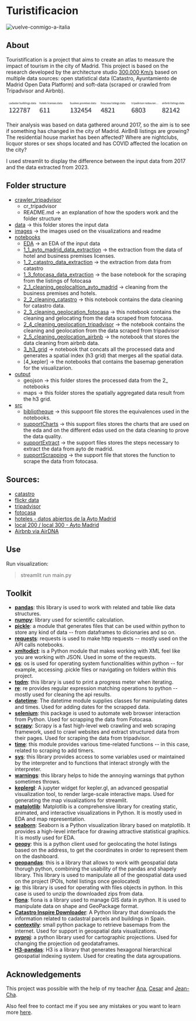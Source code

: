 # Turistificacion

![vuelve-conmigo-a-italia](https://external-preview.redd.it/Z-pyFGD7zmixm9Uk_LRH2XA6oIN1Tg-a1Dxp2YAELTQ.jpg?auto=webp&s=02d907f1cc31ff1b55c6220780d19e5ee1df1932)

##  About

Touristification is a project that aims to create an atlas to measure the impact of tourism in the city of Madrid.
This project is based on the research developed by the architecture studio [300.000 Km/s](http://turistificacion.300000kms.net/) based on multiple data sources: open statistical data (Catastro, Ayuntamiento de Madrid Open Data Platform) and soft-data (scraped or crawled from Tripadvisor and Airbnb).

![insights](images/insights.jpg)

Their analysis was based on data gathered around 2017, so the aim is to see if something has changed in the city of Madrid. AirBnB listings are growing? The residential house market has been affected? Where are nightclubs, licquor stores or sex shops located and has COVID affected the location on the city?

I used streamlit to display the difference between the input data from 2017 and the data extracted from 2023. 

## Folder structure

- [crawler_tripadvisor](crawler_tripadvisor/)
    - cr_tripadvisor
    - README.md -> an explanation of how the spoders work and the folder structure
- [data](data/) -> this folder stores the input data
- [images](images/) -> the images used on the visualizations and readme
- [notebooks](notebooks/) 
    - [EDA](notebooks/0_EDA.ipynb) -> an EDA of the input data
    - [1_1_ayto_madrid_data_extraction](notebooks/1_1_ayto_madrid_data_extraction.ipynb) -> the extraction from the data of hotel and business premises licenses.
    - [1_2_catastro_data_extraction](notebooks/1_2_catastro_data_extraction.ipynb) -> the extraction from data from catastro
    - [1_3_fotocasa_data_extraction](notebooks/1_3_fotocasa_data_extraction.ipynb) -> the base notebook for the scraping from the listings of fotocasa
    - [2_1_cleaning_geolocaltion_ayto_madrid](notebooks/2_1_cleaning_geolocation_ayto_madrid.ipynb) -> cleaning from the business premises and hotels.
    - [2_2_cleaning_catastro](notebooks/2_2_cleaning_catastro.ipynb) -> this notebook contains the data cleaning for catastro data.
    - [2_3_cleaning_geolocation_fotocasa](notebooks/2_3_cleaning_geolocation_fotocasa.ipynb) -> this notebook contains the cleaning and gelocating from the data scraped from fotocasa.
    - [2_4_cleaning_geolocation_tripadvisor](notebooks/2_4_cleaning_geolocation_tripadvisor_.ipynb) -> the notebook contains the cleaning and geolocation from the data scraped from tripadvisor
    - [2_5_cleaning_geolocation_airbnb](notebooks/2_5_cleaning_geolocation_airbnb.ipynb) -> the notebook that stores the data cleaning from airbnb data.
    - [3_h3_grid](notebooks/3_h3_grid.ipynb) -> notebook that concats all the processed data and generates a spatial index (h3 grid) that merges all the spatial data.
    - [4_kepler] -> the notebooks that contains the basemap generation for the visualizarion.
- [output](output/) 
    - geojson -> this folder stores the processed data from the 2_ notebooks
    - maps -> this folder stores the spatially aggregated data result from the h3 grid.
- [src](src/)
    - [bibliotheque](src/bibliotheque.py) -> this suppoort file stores the equivalences used in the notebooks.
    - [supportCharts](src/supportCharts.py) -> this support files stores the charts that are used on the eda and on the different edas used on the data cleaning to prove the data quality.
    - [supportExtract](src/supportExtract.py) -> the support files stores the steps necessary to extract the data from ayto de madrid.
    - [supportScrapping](src/supportScrapping.py) -> the support file that stores the function to scrape the data from fotocasa.

## Sources:
- [catastro](https://www.catastro.minhap.es/webinspire/index.html)
- [flickr data]()
- [tripadvisor]()
- [fotocasa]()
- [hoteles - datos abiertos de la Ayto Madrid](https://datos.madrid.es/sites/v/index.jsp?vgnextoid=df42a73970504510VgnVCM2000001f4a900aRCRD&vgnextchannel=374512b9ace9f310VgnVCM100000171f5a0aRCRD)
- [local 200 / local 300 - Ayto Madrid](https://datos.madrid.es/sites/v/index.jsp?vgnextoid=66665cde99be2410VgnVCM1000000b205a0aRCRD&vgnextchannel=374512b9ace9f310VgnVCM100000171f5a0aRCRD)
- [Airbnb via AirDNA](http://insideairbnb.com/get-the-data)

## Use

Run visualization:
> streamlit run main.py 

## Toolkit
- [**pandas**](https://pypi.org/project/pandas/): this library is used to work with related and table like data structures.
- [**numpy**](https://pypi.org/project/numpy/): library used for scientific calculation.
- [**pickle**](https://docs.python.org/3/library/pickle.html): a module that generates files that can be used within python to store any kind of data -- from dataframes to dicionaries and so on.
- [**requests**](https://pypi.org/project/requests/): requests is used to make http requests -- mostly used on the API calls notebooks.
- [**xmltodict**](https://pypi.org/project/xmltodict/): is a Python module that makes working with XML feel like you are working with JSON. Used in some of the requests.
- [**os**](https://docs.python.org/es/3.10/library/os.html): os is used for operating system functionalities within python -- for example, accessing .pickle files or navigating on folders within this project.
- [**tqdm**](https://pypi.org/project/tqdm/): this library is used to print a progress meter when iterating.
- [**re**](https://docs.python.org/3/library/re.html): re provides regular expression matching operations to python -- mostly used for cleaning the api results.
- [**datetime**](https://docs.python.org/3/library/datetime.html): The datetime module supplies classes for manipulating dates and times. Used for adding dates for the scrapped data.
- [**selenium**](https://pypi.org/project/selenium/): this package is used to automate web browser interaction from Python. Used for scrapping the data from Fotocasa.
- [**scrapy**](https://pypi.org/project/Scrapy/): Scrapy is a fast high-level web crawling and web scraping framework, used to crawl websites and extract structured data from their pages. Used for scraping the data from tripadvisor.
- [**time**](https://docs.python.org/3/library/time.html): this module provides various time-related functions -- in this case, related to scraping to add timers.
- [**sys**](https://docs.python.org/3/library/sys.html): this library provides access to some variables used or maintained by the interpreter and to functions that interact strongly with the interpreter.
- [**warnings**](https://docs.python.org/3/library/warnings.html): this library helps to hide the annoying warnings that python sometimes throws.
- [**keplergl**](https://pypi.org/project/keplergl/): A jupyter widget for kepler.gl, an advanced geospatial visualization tool, to render large-scale interactive maps. Used for generating the map visualizations for streamlit.
- [**matplotlib**](https://pypi.org/project/matplotlib/): Matplotlib is a comprehensive library for creating static, animated, and interactive visualizations in Python. It is mostly used in EDA and map representation.
- [**seaborn**](https://pypi.org/project/seaborn/): Seaborn is a Python visualization library based on matplotlib. It provides a high-level interface for drawing attractive statistical graphics. It is mostly used for EDA.
- [**geopy**](https://pypi.org/project/geopy/): this is a python client used for geolocating the hotel listings based on the address, to get the coordinates in order to represent them on the dashboard.
- [**geopandas**](https://pypi.org/project/geopandas/): this is a library that allows to work with geospatial data thorugh python, combining the usability of the pandas and shapely library. This library is used to manipulate all of the geospatial data used on the project (POIs, hotel listings once geolocated)
- [**io**](https://docs.python.org/3/library/io.html): this library is used for operating with files objects in python. In this case is used to unzip the downloaded zips from data.
- [**fiona**](https://pypi.org/project/Fiona/): fiona is a library used to manage GIS data in python. It is used to manipulate data on shape and GeoPackage format.
- [**Catastro Inspire Downloader**](https://pypi.org/project/CatastroInspireDownloader/): A Python library that downloads the information related to cadastral parcels and buildings in Spain.
- [**contextily**](https://pypi.org/project/contextily/): small python package to retrieve basemaps from the internet. Used for support in geospatial data visualizations.
- [**pyproj**](https://pypi.org/project/pyproj/): a python library used for cartographic projections. Used for changing the projection od geodataframes. 
- [**H3-pandas**](https://h3-pandas.readthedocs.io/en/latest/): H3 is a library that generates hexagonal hierarchical geospatial indexing system. Used for creating the data agroupations.

## Acknowledgements

This project was possible with the help of my teacher [Ana](https://www.linkedin.com/in/ana-garcia-garcia-090a5058?miniProfileUrn=urn%3Ali%3Afs_miniProfile%3AACoAAAxBzWwBZPZEPf67SF_Sml5a7dUrPKlT2BA&lipi=urn%3Ali%3Apage%3Ad_flagship3_search_srp_all%3BNLhJzc54Sq2TtZXPk8mNqg%3D%3D), [Cesar](https://www.linkedin.com/in/cesar-valle-iturriaga?miniProfileUrn=urn%3Ali%3Afs_miniProfile%3AACoAADnW_GcBlDE79-gPyr8h2PlMAlf5J_DWSZQ&lipi=urn%3Ali%3Apage%3Ad_flagship3_search_srp_all%3BvICojuuzRV%2BEChVxgxL6Cg%3D%3D) and [Jean-Cha](https://www.linkedin.com/in/jeancharlesyamada?miniProfileUrn=urn%3Ali%3Afs_miniProfile%3AACoAABrrjKUBJ8xYPKt6ffiDou2_VsEBzBj9p80&lipi=urn%3Ali%3Apage%3Ad_flagship3_search_srp_all%3BErY77kNORJeXVe1TZ8quoQ%3D%3D).

Also feel free to contact me if you see any mistakes or you want to learn more [here](mailto:annassanchez@gmail.com).